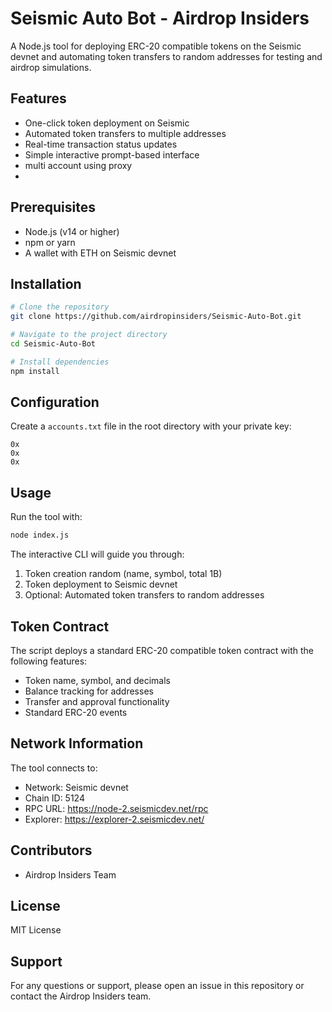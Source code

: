 # Seismic Auto Bot - Airdrop Insiders

A Node.js tool for deploying ERC-20 compatible tokens on the Seismic devnet and automating token transfers to random addresses for testing and airdrop simulations.

## Features

- One-click token deployment on Seismic
- Automated token transfers to multiple addresses
- Real-time transaction status updates
- Simple interactive prompt-based interface
- multi account using proxy
- 
## Prerequisites

- Node.js (v14 or higher)
- npm or yarn
- A wallet with ETH on Seismic devnet

## Installation

```bash
# Clone the repository
git clone https://github.com/airdropinsiders/Seismic-Auto-Bot.git

# Navigate to the project directory
cd Seismic-Auto-Bot

# Install dependencies
npm install
```

## Configuration

Create a `accounts.txt` file in the root directory with your private key:

```
0x
0x
0x
```


## Usage

Run the tool with:

```bash
node index.js
```

The interactive CLI will guide you through:

1. Token creation random (name, symbol, total 1B)
2. Token deployment to Seismic devnet
3. Optional: Automated token transfers to random addresses

## Token Contract

The script deploys a standard ERC-20 compatible token contract with the following features:

- Token name, symbol, and decimals
- Balance tracking for addresses
- Transfer and approval functionality
- Standard ERC-20 events

## Network Information

The tool connects to:
- Network: Seismic devnet
- Chain ID: 5124
- RPC URL: https://node-2.seismicdev.net/rpc
- Explorer: https://explorer-2.seismicdev.net/

## Contributors

- Airdrop Insiders Team

## License

MIT License

## Support

For any questions or support, please open an issue in this repository or contact the Airdrop Insiders team.